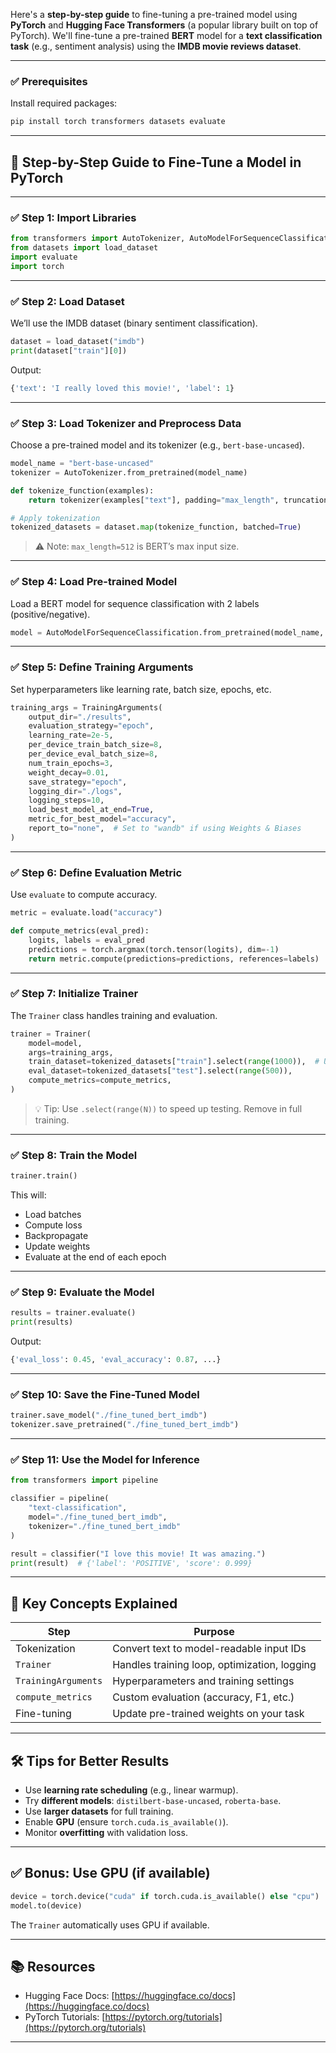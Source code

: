 Here's a **step-by-step guide** to fine-tuning a pre-trained model using **PyTorch** and **Hugging Face Transformers** (a popular library built on top of PyTorch). We'll fine-tune a pre-trained **BERT** model for a **text classification task** (e.g., sentiment analysis) using the **IMDB movie reviews dataset**.

---

### ✅ Prerequisites

Install required packages:

```bash
pip install torch transformers datasets evaluate
```

---

## 🔁 Step-by-Step Guide to Fine-Tune a Model in PyTorch

---

### ✅ Step 1: Import Libraries

```python
from transformers import AutoTokenizer, AutoModelForSequenceClassification, TrainingArguments, Trainer
from datasets import load_dataset
import evaluate
import torch
```

---

### ✅ Step 2: Load Dataset

We’ll use the IMDB dataset (binary sentiment classification).

```python
dataset = load_dataset("imdb")
print(dataset["train"][0])
```

Output:

```python
{'text': 'I really loved this movie!', 'label': 1}
```

---

### ✅ Step 3: Load Tokenizer and Preprocess Data

Choose a pre-trained model and its tokenizer (e.g., `bert-base-uncased`).

```python
model_name = "bert-base-uncased"
tokenizer = AutoTokenizer.from_pretrained(model_name)

def tokenize_function(examples):
    return tokenizer(examples["text"], padding="max_length", truncation=True, max_length=512)

# Apply tokenization
tokenized_datasets = dataset.map(tokenize_function, batched=True)
```

> ⚠️ Note: `max_length=512` is BERT’s max input size.

---

### ✅ Step 4: Load Pre-trained Model

Load a BERT model for sequence classification with 2 labels (positive/negative).

```python
model = AutoModelForSequenceClassification.from_pretrained(model_name, num_labels=2)
```

---

### ✅ Step 5: Define Training Arguments

Set hyperparameters like learning rate, batch size, epochs, etc.

```python
training_args = TrainingArguments(
    output_dir="./results",
    evaluation_strategy="epoch",
    learning_rate=2e-5,
    per_device_train_batch_size=8,
    per_device_eval_batch_size=8,
    num_train_epochs=3,
    weight_decay=0.01,
    save_strategy="epoch",
    logging_dir="./logs",
    logging_steps=10,
    load_best_model_at_end=True,
    metric_for_best_model="accuracy",
    report_to="none",  # Set to "wandb" if using Weights & Biases
)
```

---

### ✅ Step 6: Define Evaluation Metric

Use `evaluate` to compute accuracy.

```python
metric = evaluate.load("accuracy")

def compute_metrics(eval_pred):
    logits, labels = eval_pred
    predictions = torch.argmax(torch.tensor(logits), dim=-1)
    return metric.compute(predictions=predictions, references=labels)
```

---

### ✅ Step 7: Initialize Trainer

The `Trainer` class handles training and evaluation.

```python
trainer = Trainer(
    model=model,
    args=training_args,
    train_dataset=tokenized_datasets["train"].select(range(1000)),  # Use small subset for demo
    eval_dataset=tokenized_datasets["test"].select(range(500)),
    compute_metrics=compute_metrics,
)
```

> 💡 Tip: Use `.select(range(N))` to speed up testing. Remove in full training.

---

### ✅ Step 8: Train the Model

```python
trainer.train()
```

This will:

- Load batches
- Compute loss
- Backpropagate
- Update weights
- Evaluate at the end of each epoch

---

### ✅ Step 9: Evaluate the Model

```python
results = trainer.evaluate()
print(results)
```

Output:

```python
{'eval_loss': 0.45, 'eval_accuracy': 0.87, ...}
```

---

### ✅ Step 10: Save the Fine-Tuned Model

```python
trainer.save_model("./fine_tuned_bert_imdb")
tokenizer.save_pretrained("./fine_tuned_bert_imdb")
```

---

### ✅ Step 11: Use the Model for Inference

```python
from transformers import pipeline

classifier = pipeline(
    "text-classification",
    model="./fine_tuned_bert_imdb",
    tokenizer="./fine_tuned_bert_imdb"
)

result = classifier("I love this movie! It was amazing.")
print(result)  # {'label': 'POSITIVE', 'score': 0.999}
```

---

## 🧠 Key Concepts Explained

| Step                | Purpose                                      |
| ------------------- | -------------------------------------------- |
| Tokenization        | Convert text to model-readable input IDs     |
| `Trainer`           | Handles training loop, optimization, logging |
| `TrainingArguments` | Hyperparameters and training settings        |
| `compute_metrics`   | Custom evaluation (accuracy, F1, etc.)       |
| Fine-tuning         | Update pre-trained weights on your task      |

---

## 🛠 Tips for Better Results

- Use **learning rate scheduling** (e.g., linear warmup).
- Try **different models**: `distilbert-base-uncased`, `roberta-base`.
- Use **larger datasets** for full training.
- Enable **GPU** (ensure `torch.cuda.is_available()`).
- Monitor **overfitting** with validation loss.

---

## ✅ Bonus: Use GPU (if available)

```python
device = torch.device("cuda" if torch.cuda.is_available() else "cpu")
model.to(device)
```

The `Trainer` automatically uses GPU if available.

---

## 📚 Resources

- Hugging Face Docs: [https://huggingface.co/docs](https://huggingface.co/docs)
- PyTorch Tutorials: [https://pytorch.org/tutorials](https://pytorch.org/tutorials)

---
